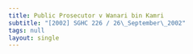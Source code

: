 ```yaml
---
title: Public Prosecutor v Wanari bin Kamri
subtitle: "[2002] SGHC 226 / 26\_September\_2002"
tags: null
layout: single
---
```


